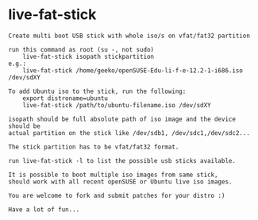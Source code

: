 live-fat-stick
==============
	Create multi boot USB stick with whole iso/s on vfat/fat32 partition

	run this command as root (su -, not sudo)
		live-fat-stick isopath stickpartition
	e.g.: 
		live-fat-stick /home/geeko/openSUSE-Edu-li-f-e-12.2-1-i686.iso /dev/sdXY

	To add Ubuntu iso to the stick, run the following:
		export distroname=ubuntu
		live-fat-stick /path/to/ubuntu-filename.iso /dev/sdXY

	isopath should be full absolute path of iso image and the device should be 
	actual partition on the stick like /dev/sdb1, /dev/sdc1,/dev/sdc2...

	The stick partition has to be vfat/fat32 format.

	run live-fat-stick -l to list the possible usb sticks available.

	It is possible to boot multiple iso images from same stick, 
	should work with all recent openSUSE or Ubuntu live iso images. 

	You are welcome to fork and submit patches for your distro :)

	Have a lot of fun...
